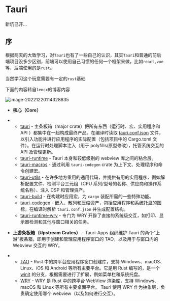 # Tauri

新坑已开…



## 序

根据两天的大致学习，对`Tauri`也有了一些自己的认识，其实`Tauri`和普通的前后端项目没多少区别，前端可以使用自己习惯的任何一个框架来做，比如`react,vue`等，后端使用的是`rust`。 



当然学习这个玩意需要有一定的`rust`基础

下面的内容转自`lencx`的博客内容

![image-20221220114328835](https://gitlab.com/lijing-2008/blogpic/-/raw/main/pictures/2022/12/20_11_43_28_image-20221220114328835.png)

- **核心（Core）**

- - [tauri](https://link.zhihu.com/?target=https%3A//github.com/tauri-apps/tauri/tree/dev/core/tauri) - 主条板箱（major crate）把所有东西（运行时、宏、实用程序和 API ）都集中在一起构成最终产品。在编译时读取 [tauri.conf.json](https://link.zhihu.com/?target=https%3A//tauri.studio/v1/api/config) 文件，以引入功能并进行应用程序的实际配置（包括项目中的 Cargo.toml 文件）。在运行时处理脚本注入（用于 polyfills/原型修改），托管系统交互的 API 及管理更新。
  - [tauri-runtime](https://link.zhihu.com/?target=https%3A//github.com/tauri-apps/tauri/tree/dev/core/tauri-runtime) - Tauri 本身和较低级别的 webview 库之间的粘合层。
  - [tauri-macros](https://link.zhihu.com/?target=https%3A//github.com/tauri-apps/tauri/tree/dev/core/tauri-macros) - 通过利用 `tauri-codegen` crate 为上下文、处理程序和命令创建宏。
  - [tauri-utils](https://link.zhihu.com/?target=https%3A//github.com/tauri-apps/tauri/tree/dev/core/tauri-utils) - 在许多地方重用的通用代码，并提供有用的实用程序，例如解析配置文件、检测平台三元组（CPU 系列/型号的名称、供应商和操作系统名称）、注入 CSP 和管理资产。
  - [tauri-build](https://link.zhihu.com/?target=https%3A//github.com/tauri-apps/tauri/tree/dev/core/tauri-build) - 在构建时应用宏，为 `cargo` 装配所需的一些特殊功能。
  - [tauri-codegen](https://link.zhihu.com/?target=https%3A//github.com/tauri-apps/tauri/tree/dev/core/tauri-codegen) - 嵌入、散列和压缩资产，包括应用程序和系统托盘的图标。在编译时解析 `tauri.conf.json` 并生成配置结构。
  - [tauri-runtime-wry](https://link.zhihu.com/?target=https%3A//github.com/tauri-apps/tauri/tree/dev/core/tauri-runtime-wry) - 专门为 WRY 开辟了直接的系统级交互，如打印、显示器检测和其他与窗口相关的任务。

- **上游条板箱（Upstream Crates）** - Tauri-Apps 组织维护 Tauri 的两个“上游”板条箱，即用于创建和管理应用程序窗口的 TAO，以及用于与窗口内的 Webview 交互的 WRY。

- - [TAO](https://link.zhihu.com/?target=https%3A//github.com/tauri-apps/tao) - Rust 中的跨平台应用程序窗口创建库，支持 Windows、macOS、Linux、iOS 和 Android 等所有主要平台。它是用 Rust 编写的，是一个 [winit](https://link.zhihu.com/?target=https%3A//github.com/rust-windowing/winit) 的分支，根据需要进行了扩展，例如菜单栏和系统托盘。
  - [WRY](https://link.zhihu.com/?target=https%3A//github.com/tauri-apps/wry) - WRY 是 Rust 中的跨平台 WebView 渲染库，支持 Windows、macOS 和 Linux 等所有主要桌面平台。 Tauri 使用 WRY 作为抽象层，负责确定使用哪个 webview（以及如何进行交互）。
